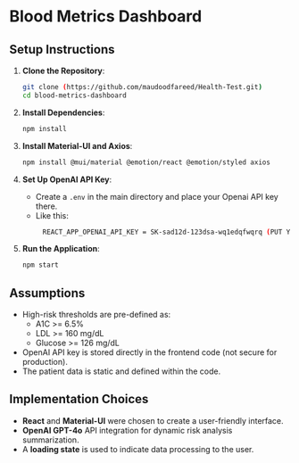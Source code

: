 # Blood Metrics Dashboard

## Setup Instructions

1. **Clone the Repository**:
   ```bash
   git clone (https://github.com/maudoodfareed/Health-Test.git)
   cd blood-metrics-dashboard
   ```

2. **Install Dependencies**:
   ```bash
   npm install
   ```

3. **Install Material-UI and Axios**:
   ```bash
   npm install @mui/material @emotion/react @emotion/styled axios
   ```

4. **Set Up OpenAI API Key**:
   - Create a `.env` in the main directory and place your Openai API key there.  
   - Like this: 
   ```bash
        REACT_APP_OPENAI_API_KEY = SK-sad12d-123dsa-wq1edqfwqrq (PUT YOUR API KEY Instead)
   ```

5. **Run the Application**:
   ```bash
   npm start
   ```

## Assumptions

- High-risk thresholds are pre-defined as:
  - A1C >= 6.5%
  - LDL >= 160 mg/dL
  - Glucose >= 126 mg/dL
- OpenAI API key is stored directly in the frontend code (not secure for production).
- The patient data is static and defined within the code.

## Implementation Choices

- **React** and **Material-UI** were chosen to create a user-friendly interface.
- **OpenAI GPT-4o** API integration for dynamic risk analysis summarization.
- A **loading state** is used to indicate data processing to the user.
